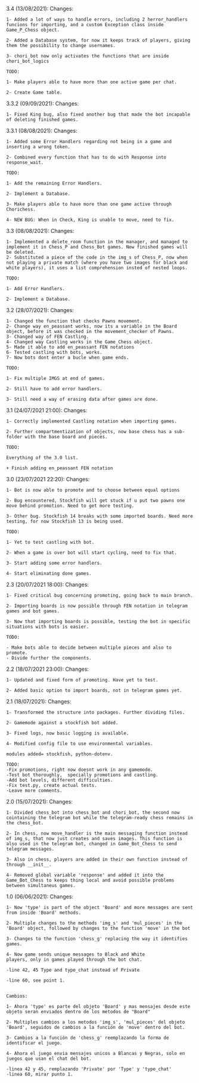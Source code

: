 3.4 (13/08/2021):
    Changes:

    1- Added a lot of ways to handle errors, including 2 herror_handlers funcions for importing, and a custom Exception class inside Game_P_Chess object.

    2- Added a Database system, for now it keeps track of players, giving them the possibility to change usernames.

    3- chori_bot now only activates the functions that are inside chori_bot_logics

    TODO:

    1- Make players able to have more than one active game per chat.

    2- Create Game table.

3.3.2 (09/09/2021):
    Changes:
    
    1- Fixed King bug, also fixed another bug that made the bot incapable of deleting finished games.

3.3.1 (08/08/2021):
    Changes:

    1- Added some Error Handlers regarding not being in a game and inserting a wrong token.

    2- Combined every function that has to do with Response into response_wait.

    TODO:

    1- Add the remaining Error Handlers.

    2- Implement a Database.

    3- Make players able to have more than one game active through Chorichess.

    4- NEW BUG: When in Check, King is unable to move, need to fix.

3.3 (08/08/2021):
    Changes:

    1- Implemented a delete_room function in the manager, and managed to implement it in Chess_P and Chess_Bot games. Now finished games will be deleted.
    2- Substituted a piece of the code in the img_s of Chess_P, now when not playing a private match (where you have two images for black and white players), it uses a list comprehension insted of nested loops.

    TODO:

    1- Add Error Handlers.

    2- Implement a Database.

3.2 (28/07/2021):
    Changes:

    1- Changed the function that checks Pawns movement.
    2- Change way en_peassant works, now its a variable in the Board object, before it was checked in the movement_checker of Pawns.
    3- Changed way of FEN Castling.
    4- Changed way Castling works in the Game_Chess object.  
    5- Made it able to add en_peassant FEN notations
    6- Tested castling with bots, works.
    7- Now bots dont enter a bucle when game ends.

    TODO:

    1- Fix multiple IMGS at end of games. 

    2- Still have to add error handlers.

    3- Still need a way of erasing data after games are done.

3.1 (24/07/2021 21:00):
    Changes:

    1- Correctly implemented Castling notation when importing games.

    2- Further compartmentization of objects, now base chess has a sub-folder with the base board and pieces. 

    TODO:

    Everything of the 3.0 list.

    + Finish adding en_peassant FEN notation

3.0 (23/07/2021 22:20):
    Changes:

    1- Bot is now able to promote and to choose between equal options

    2- Bug encountered, Stockfish will get stuck if u put two pawns one move behind promotion. Need to get more testing.

    3- Other bug. Stockfish 14 breaks with some imported boards. Need more testing, for now Stockfish 13 is being used. 

    TODO:

    1- Yet to test castling with bot.

    2- When a game is over bot will start cycling, need to fix that.

    3- Start adding some error handlers.

    4- Start eliminating done games.

2.3 (20/07/2021 18:00):
    Changes:

    1- Fixed critical bug concerning promoting, going back to main branch.

    2- Importing boards is now possible through FEN notation in telegram games and bot games.

    3- Now that importing boards is possible, testing the bot in specific situations with bots is easier.

    TODO:

    - Make bots able to decide between multiple pieces and also to promote.
    - Divide further the components.

2.2 (18/07/2021 23:00):
    Changes:

    1- Updated and fixed form of promoting. Have yet to test.

    2- Added basic option to import boards, not in telegram games yet.
    
2.1 (18/07/2021):
    Changes:
    
    1- Transformed the structure into packages. Further dividing files.
    
    2- Gamemode against a stockfish bot added.

    3- Fixed logs, now basic logging is available. 

    4- Modified config file to use environmental variables. 

    modules added= stockfish, python-dotenv.

    TODO:
    -Fix promotions, right now doesnt work in any gamemode. 
    -Test bot thoroughly,  specially promotions and castling.
    -Add bot levels, different difficulties. 
    -Fix test.py, create actual tests.
    -Leave more comments.


2.0 (15/07/2021):
    Changes:

    1- Divided chess_bot into chess_bot and chori_bot, the second now cointaining the telegram bot while the telegram-ready chess remains in the chess_bot.

    2- In chess, now move_handler is the main messaging function instead of img_s, that now just creates and saves images. This function is also used in the telegram bot, changed in Game_Bot_Chess to send telegram messages. 

    3- Also in chess, players are added in their own function instead of through __init__.

    4- Removed global variable 'response' and added it into the Game_Bot_Chess to keeps thing local and avoid possible problems between simultaneus games. 


1.0 (06/06/2021):
    Changes:

    1- Now 'type' is part of the object 'Board' and more messages are sent from inside 'Board' methods.

    2- Multiple changes to the methods 'img_s' and 'mul_pieces' in the 'Board' object, followed by changes to the function 'move' in the bot

    3- Changes to the function 'chess_g' replacing the way it identifies games.

    4- Now game sends unique messages to Black and White
    players, only in games played through the bot chat.

    -line 42, 45 Type and type_chat instead of Private

    -line 60, see point 1.


    Cambios:

    1- Ahora 'type' es parte del objeto 'Board' y mas mensajes desde este objeto seran enviados dentro de los metodos de "Board"

    2- Multiples cambios a los metodos 'img_s', 'mul_pieces' del objeto 'Board', seguidos de cambios a la función de 'move' dentro del bot.

    3- Cambios a la función de 'chess_g' reemplazando la forma de identificar el juego.

    4- Ahora el juego envia mensajes unicos a Blancas y Negras, solo en juegos que usan el chat del bot.

    -linea 42 y 45, remplazando 'Private' por 'Type' y 'type_chat'
    -linea 60, mirar punto 1.
